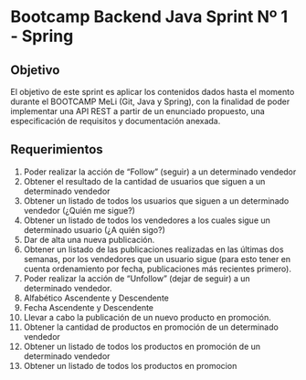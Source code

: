 
# Bootcamp Backend Java Sprint Nº 1 - Spring

## Objetivo

El objetivo de este sprint es aplicar los contenidos dados hasta el momento durante el BOOTCAMP MeLi (Git, Java y Spring), con la finalidad de poder implementar una API REST a partir de un enunciado propuesto, una especificación de requisitos y documentación anexada.



## Requerimientos

1. Poder realizar la acción de “Follow” (seguir) a un determinado vendedor
2. Obtener el resultado de la cantidad de usuarios que siguen a un determinado vendedor
3. Obtener un listado de todos los usuarios que siguen a un determinado vendedor (¿Quién me sigue?)
4. Obtener un listado de todos los vendedores a los cuales sigue un determinado usuario (¿A quién sigo?)
5. Dar de alta una nueva publicación.
6. Obtener un listado de las publicaciones realizadas en las últimas dos semanas, por los vendedores que un usuario sigue (para esto tener en cuenta ordenamiento por fecha, publicaciones más recientes primero).
7. Poder realizar la acción de “Unfollow” (dejar de seguir) a un determinado vendedor. 
8. Alfabético Ascendente y Descendente
9. Fecha Ascendente y Descendente
10. Llevar a cabo la publicación de un nuevo producto en promoción.
11. Obtener la cantidad de productos en promoción de un determinado vendedor
12. Obtener un listado de todos los productos en promoción de un determinado vendedor
13. Obtener un listado de todos los productos en promocion